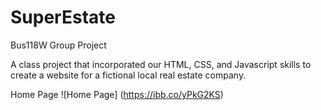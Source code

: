 # SuperEstate
Bus118W Group Project

A class project that incorporated our HTML, CSS, and Javascript skills to create a website for a fictional local real estate company.

Home Page
![Home Page]
(https://ibb.co/yPkG2KS)
